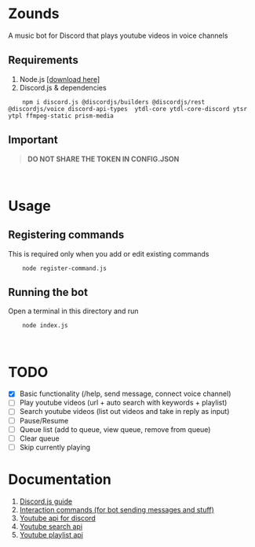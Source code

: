 # Zounds
A music bot for Discord that plays youtube videos in voice channels

## Requirements
1. Node.js [[download here]](https://nodejs.org/en/)
2. Discord.js & dependencies 
```
    npm i discord.js @discordjs/builders @discordjs/rest @discordjs/voice discord-api-types  ytdl-core ytdl-core-discord ytsr ytpl ffmpeg-static prism-media
```

## Important
> **DO NOT SHARE THE TOKEN IN CONFIG.JSON**

<br>

# Usage
## Registering commands 
This is required only when you add or edit existing commands <br>
```
    node register-command.js
```

## Running the bot
Open a terminal in this directory and run <br>
```
    node index.js
```

<br>

# TODO
- [x] Basic functionality (/help, send message, connect voice channel)
- [ ] Play youtube videos (url + auto search with keywords + playlist)
- [ ] Search youtube videos (list out videos and take in reply as input)
- [ ] Pause/Resume
- [ ] Queue list (add to queue, view queue, remove from queue)
- [ ] Clear queue
- [ ] Skip currently playing

# Documentation
1. [Discord.js guide](https://discordjs.guide/)
2. [Interaction commands (for bot sending messages and stuff)](https://discord.js.org/#/docs/main/stable/class/CommandInteraction)
3. [Youtube api for discord](https://www.npmjs.com/package/ytdl-core-discord)
4. [Youtube search api](https://www.npmjs.com/package/ytsr)
5. [Youtube playlist api](https://www.npmjs.com/package/ytpl)